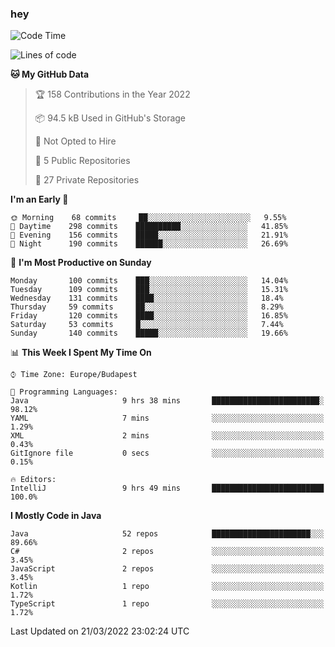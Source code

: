 ### hey

<!--START_SECTION:waka-->
![Code Time](http://img.shields.io/badge/Code%20Time-643%20hrs%209%20mins-blue)

![Lines of code](https://img.shields.io/badge/From%20Hello%20World%20I%27ve%20Written-486%20Thousand%20lines%20of%20code-blue)

**🐱 My GitHub Data** 

> 🏆 158 Contributions in the Year 2022
 > 
> 📦 94.5 kB Used in GitHub's Storage 
 > 
> 🚫 Not Opted to Hire
 > 
> 📜 5 Public Repositories 
 > 
> 🔑 27 Private Repositories  
 > 
**I'm an Early 🐤** 

```text
🌞 Morning    68 commits     ██░░░░░░░░░░░░░░░░░░░░░░░   9.55% 
🌆 Daytime    298 commits    ██████████░░░░░░░░░░░░░░░   41.85% 
🌃 Evening    156 commits    █████░░░░░░░░░░░░░░░░░░░░   21.91% 
🌙 Night      190 commits    ██████░░░░░░░░░░░░░░░░░░░   26.69%

```
📅 **I'm Most Productive on Sunday** 

```text
Monday       100 commits    ███░░░░░░░░░░░░░░░░░░░░░░   14.04% 
Tuesday      109 commits    ███░░░░░░░░░░░░░░░░░░░░░░   15.31% 
Wednesday    131 commits    ████░░░░░░░░░░░░░░░░░░░░░   18.4% 
Thursday     59 commits     ██░░░░░░░░░░░░░░░░░░░░░░░   8.29% 
Friday       120 commits    ████░░░░░░░░░░░░░░░░░░░░░   16.85% 
Saturday     53 commits     █░░░░░░░░░░░░░░░░░░░░░░░░   7.44% 
Sunday       140 commits    █████░░░░░░░░░░░░░░░░░░░░   19.66%

```


📊 **This Week I Spent My Time On** 

```text
⌚︎ Time Zone: Europe/Budapest

💬 Programming Languages: 
Java                     9 hrs 38 mins       ████████████████████████░   98.12% 
YAML                     7 mins              ░░░░░░░░░░░░░░░░░░░░░░░░░   1.29% 
XML                      2 mins              ░░░░░░░░░░░░░░░░░░░░░░░░░   0.43% 
GitIgnore file           0 secs              ░░░░░░░░░░░░░░░░░░░░░░░░░   0.15%

🔥 Editors: 
IntelliJ                 9 hrs 49 mins       █████████████████████████   100.0%

```

**I Mostly Code in Java** 

```text
Java                     52 repos            ██████████████████████░░░   89.66% 
C#                       2 repos             ░░░░░░░░░░░░░░░░░░░░░░░░░   3.45% 
JavaScript               2 repos             ░░░░░░░░░░░░░░░░░░░░░░░░░   3.45% 
Kotlin                   1 repo              ░░░░░░░░░░░░░░░░░░░░░░░░░   1.72% 
TypeScript               1 repo              ░░░░░░░░░░░░░░░░░░░░░░░░░   1.72%

```



 Last Updated on 21/03/2022 23:02:24 UTC
<!--END_SECTION:waka-->
